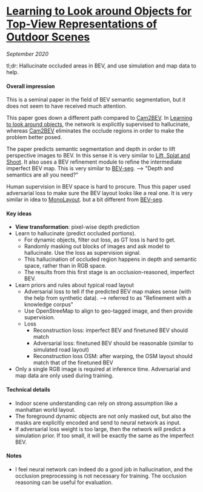 # [Learning to Look around Objects for Top-View Representations of Outdoor Scenes](https://arxiv.org/abs/1803.10870)

_September 2020_

tl;dr: Hallucinate occluded areas in BEV, and use simulation and map data to help.

#### Overall impression
This is a seminal paper in the field of BEV semantic segmentation, but it does not seem to have received much attention.

This paper goes down a different path compared to [Cam2BEV](cam2bev.md). In [Learning to look around objects](learning_to_look_around_objects.md), the network is explicitly supervised to hallucinate, whereas [Cam2BEV](cam2bev.md) eliminates the occlude regions in order to make the problem better posed.

The paper predicts semantic segmentation and depth in order to lift perspective images to BEV. In this sense it is very similar to [Lift, Splat and Shoot](lift_splat_shoot.md). It also uses a BEV refinement module to refine the intermediate imperfect BEV map. This is very similar to [BEV-seg](bev_seg.md). --> "Depth and semantics are all you need?"

Human supervision in BEV space is hard to procure. Thus this paper used adversarial loss to make sure the BEV layout looks like a real one. It is very similar in idea to [MonoLayout](monolayout.md). but a bit different from [BEV-seg](bev_seg.md).

#### Key ideas
- **View transformation**: pixel-wise depth prediction
- Learn to hallucinate (predict occluded portions).
	- For dynamic objects, filter out loss, as GT loss is hard to get.
	- Randomly masking out blocks of images and ask model to hallucinate. Use the loss as supervision signal.
	- This hallucination of occluded region happens in depth and semantic space, rather than in RGB space.
	- The results from this first stage is an occlusion-reasoned, imperfect BEV.
- Learn priors and rules about typical road layout
	- Adversarial loss to tell if the predicted BEV map makes sense (with the help from synthetic data). --> referred to as "Refinement with a knowledge corpus"
	- Use OpenStreeMap to align to geo-tagged image, and then provide supervision.
	- Loss
		- Reconstruction loss: imperfect BEV and finetuned BEV should match
		- Adversarial loss: finetuned BEV should be reasonable (similar to simulated road layout)
		- Reconstruction loss OSM: after warping, the OSM layout should match that of the finetuned BEV
- Only a single RGB image is required at inference time. Adversarial and map data are only used during training.

#### Technical details
- Indoor scene understanding can rely on strong assumption like a manhattan world layout.
- The foreground dynamic objects are not only masked out, but also the masks are explicitly encoded and send to neural network as input.
- If adversarial loss weight is too large, then the network will predict a simulation prior. If too small, it will be exactly the same as the imperfect BEV.

#### Notes
- I feel neural network can indeed do a good job in hallucination, and the occlusion preprocessing is not necessary for training. The occlusion reasoning can be useful for evaluation.

